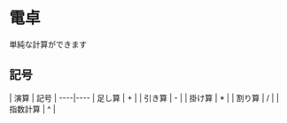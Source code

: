 <h1>電卓</h1>
単純な計算ができます

<h2>記号</h2>
| 演算 | 記号 |
----|---- 
| 足し算 | + |
| 引き算 | - |
| 掛け算 | * |
| 割り算 | / |
| 指数計算 | ^ |